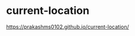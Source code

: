 # current-location
<a href="https://prakashms0102.github.io/current-location/">https://prakashms0102.github.io/current-location/</a>
